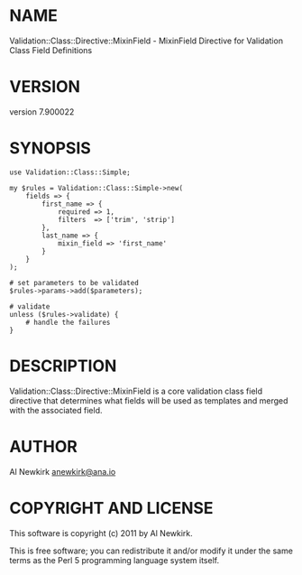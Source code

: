 # NAME

Validation::Class::Directive::MixinField - MixinField Directive for Validation Class Field Definitions

# VERSION

version 7.900022

# SYNOPSIS

    use Validation::Class::Simple;

    my $rules = Validation::Class::Simple->new(
        fields => {
            first_name => {
                required => 1,
                filters  => ['trim', 'strip']
            },
            last_name => {
                mixin_field => 'first_name'
            }
        }
    );

    # set parameters to be validated
    $rules->params->add($parameters);

    # validate
    unless ($rules->validate) {
        # handle the failures
    }

# DESCRIPTION

Validation::Class::Directive::MixinField is a core validation class field
directive that determines what fields will be used as templates and merged with
the associated field.

# AUTHOR

Al Newkirk <anewkirk@ana.io>

# COPYRIGHT AND LICENSE

This software is copyright (c) 2011 by Al Newkirk.

This is free software; you can redistribute it and/or modify it under
the same terms as the Perl 5 programming language system itself.
